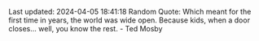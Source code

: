 Last updated: 2024-04-05 18:41:18
Random Quote: Which meant for the first time in years, the world was wide open. Because kids, when a door closes... well, you know the rest. - Ted Mosby
